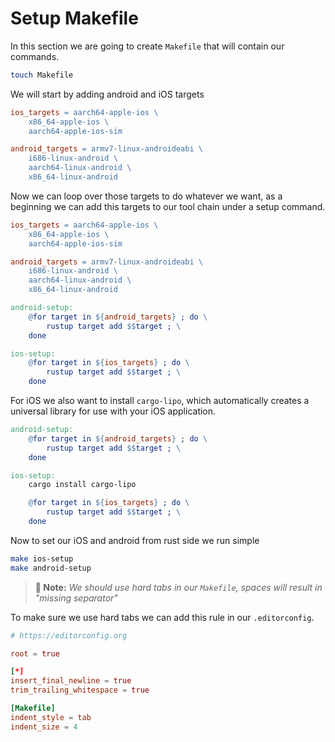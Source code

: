 # Setup Makefile

In this section we are going to create `Makefile` that will contain our commands.

```bash
touch Makefile
```

We will start by adding android and iOS targets

```Makefile
ios_targets = aarch64-apple-ios \
	x86_64-apple-ios \
	aarch64-apple-ios-sim

android_targets = armv7-linux-androideabi \
	i686-linux-android \
	aarch64-linux-android \
	x86_64-linux-android
```

Now we can loop over those targets to do whatever we want, as a beginning we
can add this targets to our tool chain under a setup command.

```Makefile [hl,10-18]
ios_targets = aarch64-apple-ios \
	x86_64-apple-ios \
	aarch64-apple-ios-sim

android_targets = armv7-linux-androideabi \
	i686-linux-android \
	aarch64-linux-android \
	x86_64-linux-android

android-setup:
	@for target in ${android_targets} ; do \
        rustup target add $$target ; \
    done

ios-setup:
	@for target in ${ios_targets} ; do \
        rustup target add $$target ; \
    done
```

For iOS we also want to install `cargo-lipo`, which automatically creates a
universal library for use with your iOS application.

```Makefile [hl,7]
android-setup:
	@for target in ${android_targets} ; do \
        rustup target add $$target ; \
    done

ios-setup:
	cargo install cargo-lipo

	@for target in ${ios_targets} ; do \
        rustup target add $$target ; \
    done
```

Now to set our iOS and android from rust side we run simple

```bash
make ios-setup
make android-setup
```

> **📄 Note:** *We should use hard tabs in our `Makefile`, spaces will result in
> "missing separator"*

To make sure we use hard tabs we can add this rule in our `.editorconfig`.

```toml [hl,9-11]
# https://editorconfig.org

root = true

[*]
insert_final_newline = true
trim_trailing_whitespace = true

[Makefile]
indent_style = tab
indent_size = 4
```

